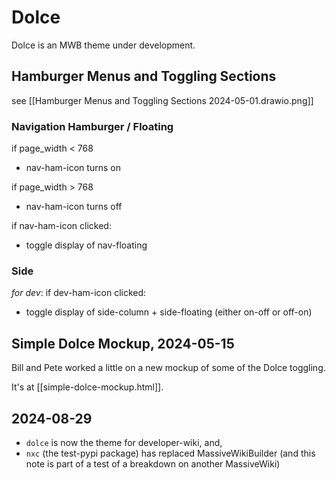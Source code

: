 # Dolce

Dolce is an MWB theme under development.

## Hamburger Menus and Toggling Sections

see [[Hamburger Menus and Toggling Sections 2024-05-01.drawio.png]]
### Navigation Hamburger / Floating

if page_width < 768

- nav-ham-icon turns on

if page_width > 768

* nav-ham-icon turns off

if nav-ham-icon clicked:

- toggle display of nav-floating

### Side

_for dev_: if dev-ham-icon clicked:

- toggle display of side-column + side-floating (either on-off or off-on)

## Simple Dolce Mockup, 2024-05-15

Bill and Pete worked a little on a new mockup of some of the Dolce toggling.

It's at [[simple-dolce-mockup.html]].

## 2024-08-29
- `dolce` is now the theme for developer-wiki, and,
- `nxc` (the test-pypi package) has replaced MassiveWikiBuilder
	(and this note is part of a test of a breakdown on another MassiveWiki)  



